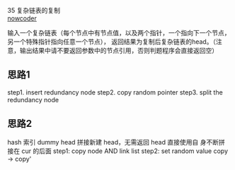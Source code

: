 35 复杂链表的复制  
[nowcoder](https://www.nowcoder.com/practice/f836b2c43afc4b35ad6adc41ec941dba?tpId=13&tqId=11178&tPage=1&rp=1&ru=/ta/coding-interviews&qru=/ta/coding-interviews/question-ranking)

输入一个复杂链表（每个节点中有节点值，以及两个指针，一个指向下一个节点，另一个特殊指针指向任意一个节点），
返回结果为复制后复杂链表的head。（注意，输出结果中请不要返回参数中的节点引用，否则判题程序会直接返回空）



## 思路1
step1. insert redundancy node
step2. copy random pointer
step3. split the redundancy node



## 思路2
 hash 索引
 dummy head 拼接新建 head，无需返回 head 直接使用自 身不断拼接在 cur 的后面
 step1: copy node AND link list
 step2: set random value          copy -> copy'